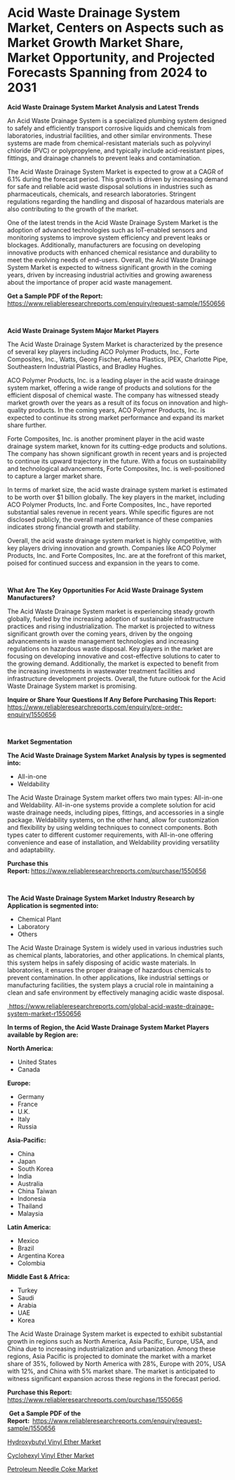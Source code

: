 <p><h1>Acid Waste Drainage System Market, Centers on Aspects such as Market Growth Market Share, Market Opportunity, and Projected Forecasts Spanning from 2024 to 2031</h1></p><p><strong>Acid Waste Drainage System Market Analysis and Latest Trends</strong></p>
<p><p>An Acid Waste Drainage System is a specialized plumbing system designed to safely and efficiently transport corrosive liquids and chemicals from laboratories, industrial facilities, and other similar environments. These systems are made from chemical-resistant materials such as polyvinyl chloride (PVC) or polypropylene, and typically include acid-resistant pipes, fittings, and drainage channels to prevent leaks and contamination.</p><p>The Acid Waste Drainage System Market is expected to grow at a CAGR of 6.1% during the forecast period. This growth is driven by increasing demand for safe and reliable acid waste disposal solutions in industries such as pharmaceuticals, chemicals, and research laboratories. Stringent regulations regarding the handling and disposal of hazardous materials are also contributing to the growth of the market.</p><p>One of the latest trends in the Acid Waste Drainage System Market is the adoption of advanced technologies such as IoT-enabled sensors and monitoring systems to improve system efficiency and prevent leaks or blockages. Additionally, manufacturers are focusing on developing innovative products with enhanced chemical resistance and durability to meet the evolving needs of end-users. Overall, the Acid Waste Drainage System Market is expected to witness significant growth in the coming years, driven by increasing industrial activities and growing awareness about the importance of proper acid waste management.</p></p>
<p><strong>Get a Sample PDF of the Report:&nbsp;</strong> <a href="https://www.reliableresearchreports.com/enquiry/request-sample/1550656">https://www.reliableresearchreports.com/enquiry/request-sample/1550656</a></p>
<p>&nbsp;</p>
<p><strong>Acid Waste Drainage System Major Market Players</strong></p>
<p><p>The Acid Waste Drainage System Market is characterized by the presence of several key players including ACO Polymer Products, Inc., Forte Composites, Inc., Watts, Georg Fischer, Aetna Plastics, IPEX, Charlotte Pipe, Southeastern Industrial Plastics, and Bradley Hughes. </p><p>ACO Polymer Products, Inc. is a leading player in the acid waste drainage system market, offering a wide range of products and solutions for the efficient disposal of chemical waste. The company has witnessed steady market growth over the years as a result of its focus on innovation and high-quality products. In the coming years, ACO Polymer Products, Inc. is expected to continue its strong market performance and expand its market share further.</p><p>Forte Composites, Inc. is another prominent player in the acid waste drainage system market, known for its cutting-edge products and solutions. The company has shown significant growth in recent years and is projected to continue its upward trajectory in the future. With a focus on sustainability and technological advancements, Forte Composites, Inc. is well-positioned to capture a larger market share.</p><p>In terms of market size, the acid waste drainage system market is estimated to be worth over $1 billion globally. The key players in the market, including ACO Polymer Products, Inc. and Forte Composites, Inc., have reported substantial sales revenue in recent years. While specific figures are not disclosed publicly, the overall market performance of these companies indicates strong financial growth and stability.</p><p>Overall, the acid waste drainage system market is highly competitive, with key players driving innovation and growth. Companies like ACO Polymer Products, Inc. and Forte Composites, Inc. are at the forefront of this market, poised for continued success and expansion in the years to come.</p></p>
<p>&nbsp;</p>
<p><strong>What Are The Key Opportunities For Acid Waste Drainage System Manufacturers?</strong></p>
<p><p>The Acid Waste Drainage System market is experiencing steady growth globally, fueled by the increasing adoption of sustainable infrastructure practices and rising industrialization. The market is projected to witness significant growth over the coming years, driven by the ongoing advancements in waste management technologies and increasing regulations on hazardous waste disposal. Key players in the market are focusing on developing innovative and cost-effective solutions to cater to the growing demand. Additionally, the market is expected to benefit from the increasing investments in wastewater treatment facilities and infrastructure development projects. Overall, the future outlook for the Acid Waste Drainage System market is promising.</p></p>
<p><strong>Inquire or Share Your Questions If Any Before Purchasing This Report:</strong> <a href="https://www.reliableresearchreports.com/enquiry/pre-order-enquiry/1550656">https://www.reliableresearchreports.com/enquiry/pre-order-enquiry/1550656</a></p>
<p>&nbsp;</p>
<p><strong>Market Segmentation</strong></p>
<p><strong>The Acid Waste Drainage System Market Analysis by types is segmented into:</strong></p>
<p><ul><li>All-in-one</li><li>Weldability</li></ul></p>
<p><p>The Acid Waste Drainage System market offers two main types: All-in-one and Weldability. All-in-one systems provide a complete solution for acid waste drainage needs, including pipes, fittings, and accessories in a single package. Weldability systems, on the other hand, allow for customization and flexibility by using welding techniques to connect components. Both types cater to different customer requirements, with All-in-one offering convenience and ease of installation, and Weldability providing versatility and adaptability.</p></p>
<p><strong>Purchase this Report:&nbsp;</strong><a href="https://www.reliableresearchreports.com/purchase/1550656">https://www.reliableresearchreports.com/purchase/1550656</a></p>
<p>&nbsp;</p>
<p><strong>The Acid Waste Drainage System Market Industry Research by Application is segmented into:</strong></p>
<p><ul><li>Chemical Plant</li><li>Laboratory</li><li>Others</li></ul></p>
<p><p>The Acid Waste Drainage System is widely used in various industries such as chemical plants, laboratories, and other applications. In chemical plants, this system helps in safely disposing of acidic waste materials. In laboratories, it ensures the proper drainage of hazardous chemicals to prevent contamination. In other applications, like industrial settings or manufacturing facilities, the system plays a crucial role in maintaining a clean and safe environment by effectively managing acidic waste disposal.</p></p>
<p><a href="https://www.reliableresearchreports.com/global-acid-waste-drainage-system-market-r1550656">&nbsp;https://www.reliableresearchreports.com/global-acid-waste-drainage-system-market-r1550656</a></p>
<p><strong>In terms of Region, the Acid Waste Drainage System Market Players available by Region are:</strong></p>
<p>
    <p> <strong> North America: </strong>
        <ul>
            <li>United States</li>
            <li>Canada</li>
        </ul>
        </p> 
    <p> <strong> Europe: </strong>
        <ul>
            <li>Germany</li>
            <li>France</li>
            <li>U.K.</li>
            <li>Italy</li>
            <li>Russia</li>
        </ul>
        </p> 
    <p> <strong> Asia-Pacific: </strong>
        <ul>
            <li>China</li>
            <li>Japan</li>
            <li>South Korea</li>
            <li>India</li>
            <li>Australia</li>
            <li>China Taiwan</li>
            <li>Indonesia</li>
            <li>Thailand</li>
            <li>Malaysia</li>
        </ul>
        </p> 
    <p> <strong> Latin America: </strong>
        <ul>
            <li>Mexico</li>
            <li>Brazil</li>
            <li>Argentina Korea</li>
            <li>Colombia</li>
        </ul>
        </p> 
    <p> <strong> Middle East & Africa: </strong>
        <ul>
            <li>Turkey</li>
            <li>Saudi</li>
            <li>Arabia</li>
            <li>UAE</li>
            <li>Korea</li>
        </ul>
    </p>
    </p>
<p><p>The Acid Waste Drainage System market is expected to exhibit substantial growth in regions such as North America, Asia Pacific, Europe, USA, and China due to increasing industrialization and urbanization. Among these regions, Asia Pacific is projected to dominate the market with a market share of 35%, followed by North America with 28%, Europe with 20%, USA with 12%, and China with 5% market share. The market is anticipated to witness significant expansion across these regions in the forecast period.</p></p>
<p><strong>Purchase this Report: </strong><a href="https://www.reliableresearchreports.com/purchase/1550656">https://www.reliableresearchreports.com/purchase/1550656</a></p>
<p>&nbsp;<strong>Get a Sample PDF of the Report:&nbsp;&nbsp;</strong><a href="https://www.reliableresearchreports.com/enquiry/request-sample/1550656">https://www.reliableresearchreports.com/enquiry/request-sample/1550656</a></p>
<p><strong></strong></p>
<p><p><a href="https://issuu.com/reportprime-2/docs/hydroxybutyl-vinyl-ether-market-size-2030.pptx">Hydroxybutyl Vinyl Ether Market</a></p><p><a href="https://issuu.com/reportprime-2/docs/cyclohexyl-vinyl-ether-market-size-2030.pptx">Cyclohexyl Vinyl Ether Market</a></p><p><a href="https://issuu.com/reportprime-2/docs/petroleum-needle-coke-market-size-2030.pptx">Petroleum Needle Coke Market</a></p></p>